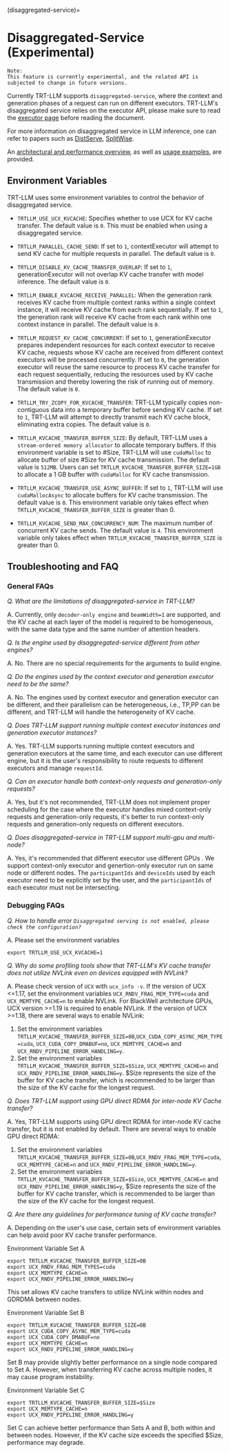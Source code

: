 (disaggregated-service)=

# Disaggregated-Service (Experimental)

```{note}
Note:
This feature is currently experimental, and the related API is subjected to change in future versions.
```
Currently TRT-LLM supports `disaggregated-service`, where the context and generation phases of a request can run on different executors. TRT-LLM's disaggregated service relies on the executor API, please make sure to read the [executor page](executor.md) before reading the document.

For more information on disaggregated service in LLM inference, one can refer to papers such as [DistServe](https://arxiv.org/abs/2401.09670), [SplitWise](https://arxiv.org/abs/2311.18677).

An [architectural and performance overview](../../../docs/source/blogs/tech_blog/blog5_Disaggregated_Serving_in_TensorRT-LLM.md), as well as [usage examples](../../../examples/disaggregated/README.md), are provided.

## Environment Variables

TRT-LLM uses some environment variables to control the behavior of disaggregated service.

* `TRTLLM_USE_UCX_KVCACHE`: Specifies whether to use UCX for KV cache transfer. The default value is `0`. This must be enabled when using a disaggregated service.

* `TRTLLM_PARALLEL_CACHE_SEND`: If set to `1`, contextExecutor will attempt to send KV cache for multiple requests in parallel. The default value is `0`.

* `TRTLLM_DISABLE_KV_CACHE_TRANSFER_OVERLAP`: If set to `1`, generationExecutor will not overlap KV cache transfer with model inference. The default value is `0`.

* `TRTLLM_ENABLE_KVCACHE_RECEIVE_PARALLEL`:  When the generation rank receives KV cache from multiple context ranks within a single context instance, it will receive KV cache from each rank sequentially. If set to `1`, the generation rank will receive KV cache from each rank within one context instance in parallel. The default value is `0`.

* `TRTLLM_REQUEST_KV_CACHE_CONCURRENT`: If set to `1`, generationExecutor prepares independent resources for each context executor to receive KV cache, requests whose KV cache are received from different context executors will be processed concurrently. If set to `0`, the generation executor will reuse the same resource to process KV cache transfer for each request sequentially, reducing the resources used by KV cache transmission and thereby lowering the risk of running out of memory. The default value is `0`.

* `TRTLLM_TRY_ZCOPY_FOR_KVCACHE_TRANSFER`: TRT-LLM typically copies non-contiguous data into a temporary buffer before sending KV cache. If set to `1`, TRT-LLM will attempt to directly transmit each KV cache block, eliminating extra copies. The default value is `0`.

* `TRTLLM_KVCACHE_TRANSFER_BUFFER_SIZE`: By default, TRT-LLM uses a `stream-ordered memory allocator` to allocate temporary buffers. If this environment variable is set to #Size, TRT-LLM will use `cudaMalloc` to allocate buffer of size #Size for KV cache transmission. The default value is `512MB`. Users can set `TRTLLM_KVCACHE_TRANSFER_BUFFER_SIZE=1GB` to allocate a 1 GB buffer with `cudaMalloc` for KV cache transmission.

* `TRTLLM_KVCACHE_TRANSFER_USE_ASYNC_BUFFER`: If set to `1`, TRT-LLM will use `cudaMallocAsync` to allocate buffers for KV cache transmission. The default value is `0`. This environment variable only takes effect when `TRTLLM_KVCACHE_TRANSFER_BUFFER_SIZE` is greater than 0.

* `TRTLLM_KVCACHE_SEND_MAX_CONCURRENCY_NUM`: The maximum number of concurrent KV cache sends. The default value is `4`. This environment variable only takes effect when `TRTLLM_KVCACHE_TRANSFER_BUFFER_SIZE` is greater than 0.

## Troubleshooting and FAQ

### General FAQs

*Q. What are the limitations of disaggregated-service in TRT-LLM?*

A. Currently, only `decoder-only engine` and `beamWidth=1` are supported, and the KV cache at each layer of the model is required to be homogeneous, with the same data type and the same number of attention headers.

*Q. Is the engine used by disaggregated-service different from other engines?*

A. No. There are no special requirements for the arguments to build engine.

*Q. Do the engines used by the context executor and generation executor need to be the same?*

A. No. The engines used by context executor and generation executor can be different, and their parallelism can be heterogeneous, i.e., TP,PP can be different, and TRT-LLM will handle the heterogeneity of KV cache.

*Q. Does TRT-LLM support running multiple context executor instances and generation executor instances?*

A. Yes. TRT-LLM supports running multiple context executors and generation executors at the same time, and each executor can use different engine, but it is the user's responsibility to route requests to different executors and  manage `requestId`.

*Q. Can an executor handle both context-only requests and generation-only requests?*

A. Yes, but it's not recommended, TRT-LLM does not implement proper scheduling for the case where the executor handles mixed context-only requests and generation-only requests, it's better to run context-only requests and generation-only requests on different executors.

*Q. Does disaggregated-service in TRT-LLM support multi-gpu and multi-node?*

A. Yes, it's recommended that different executor use different GPUs . We support context-only executor and genertion-only executor run on same node or different nodes. The `participantIds` and `deviceIds` used by each executor need to be explicitly set by the user, and the `participantIds` of each executor must not be intersecting.

### Debugging FAQs

*Q. How to handle error `Disaggregated serving is not enabled, please check the configuration?`*

A. Please set the environment variables
```
export TRTLLM_USE_UCX_KVCACHE=1
```

*Q. Why do some profiling tools show that TRT-LLM's KV cache transfer does not utilize NVLink even on devices equipped with NVLink?*

A. Please check version of `UCX` with `ucx_info -v`.
If the version of UCX <=1.17, set the environment variables `UCX_RNDV_FRAG_MEM_TYPE=cuda` and `UCX_MEMTYPE_CACHE=n` to enable NVLink. For BlackWell architecture GPUs, UCX version >=1.19 is required to enable NVLink.
If the version of UCX >=1.18, there are several ways to enable NVLink:
1. Set the environment variables `TRTLLM_KVCACHE_TRANSFER_BUFFER_SIZE=0B`,`UCX_CUDA_COPY_ASYNC_MEM_TYPE=cuda`, `UCX_CUDA_COPY_DMABUF=no`, `UCX_MEMTYPE_CACHE=n` and `UCX_RNDV_PIPELINE_ERROR_HANDLING=y`.
2. Set the environment variables `TRTLLM_KVCACHE_TRANSFER_BUFFER_SIZE=$Size`, `UCX_MEMTYPE_CACHE=n` and `UCX_RNDV_PIPELINE_ERROR_HANDLING=y`. $Size represents the size of the buffer for KV cache transfer, which is recommended to be larger than the size of the KV cache for the longest request.

*Q. Does TRT-LLM support using GPU direct RDMA for inter-node KV Cache transfer?*

A. Yes, TRT-LLM supports using GPU direct RDMA for inter-node KV cache transfer, but it is not enabled by default. There are several ways to enable GPU direct RDMA:
1. Set the environment variables `TRTLLM_KVCACHE_TRANSFER_BUFFER_SIZE=0B`,`UCX_RNDV_FRAG_MEM_TYPE=cuda`, `UCX_MEMTYPE_CACHE=n` and `UCX_RNDV_PIPELINE_ERROR_HANDLING=y`.
2. Set the environment variables `TRTLLM_KVCACHE_TRANSFER_BUFFER_SIZE=$Size`, `UCX_MEMTYPE_CACHE=n` and `UCX_RNDV_PIPELINE_ERROR_HANDLING=y`, $Size represents the size of the buffer for KV cache transfer, which is recommended to be larger than the size of the KV cache for the longest request.

*Q. Are there any guidelines for performance tuning of KV cache transfer?*

A. Depending on the user's use case, certain sets of environment variables can help avoid poor KV cache transfer performance.

Environment Variable Set A

```
export TRTLLM_KVCACHE_TRANSFER_BUFFER_SIZE=0B
export UCX_RNDV_FRAG_MEM_TYPES=cuda
export UCX_MEMTYPE_CACHE=n
export UCX_RNDV_PIPELINE_ERROR_HANDLING=y
```
This set allows KV cache transfers to utilize NVLink within nodes and GDRDMA between nodes.

Environment Variable Set B

```
export TRTLLM_KVCACHE_TRANSFER_BUFFER_SIZE=0B
export UCX_CUDA_COPY_ASYNC_MEM_TYPE=cuda
export UCX_CUDA_COPY_DMABUF=no
export UCX_MEMTYPE_CACHE=n
export UCX_RNDV_PIPELINE_ERROR_HANDLING=y
```
Set B may provide slightly better performance on a single node compared to Set A. However, when transferring KV cache across multiple nodes, it may cause program instability.

Environment Variable Set C

```
export TRTLLM_KVCACHE_TRANSFER_BUFFER_SIZE=$Size
export UCX_MEMTYPE_CACHE=n
export UCX_RNDV_PIPELINE_ERROR_HANDLING=y
```
Set C can achieve better performance than Sets A and B, both within and between nodes. However, if the KV cache size exceeds the specified $Size, performance may degrade.
